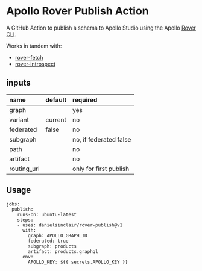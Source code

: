 # Apollo Rover Publish Action

A GitHub Action to publish a schema to Apollo Studio using the Apollo [Rover CLI](https://www.apollographql.com/docs/rover/).

Works in tandem with:
- [rover-fetch](https://github.com/DanielSinclair/rover-fetch)
- [rover-introspect](https://github.com/DanielSinclair/rover-introspect)

## inputs
| name        | default | required               |
| :---------- | :------ | :--------------------- |
| graph       |         | yes                    |
| variant     | current | no                     |
| federated   | false   | no                     |
| subgraph    |         | no, if federated false |
| path        |         | no                    |
| artifact    |         | no                  |
| routing_url |         | only for first publish |

## Usage
```
jobs:
  publish:
    runs-on: ubuntu-latest
    steps:
    - uses: danielsinclair/rover-publish@v1
      with:
        graph: APOLLO_GRAPH_ID
        federated: true
        subgraph: products
        artifact: products.graphql
      env:
        APOLLO_KEY: ${{ secrets.APOLLO_KEY }}
```